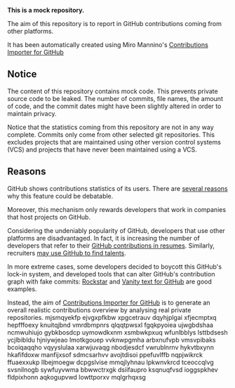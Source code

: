**This is a mock repository.** 

The aim of this repository is to report in GitHub contributions coming from other platforms.

It has been automatically created using Miro Mannino's [Contributions Importer for GitHub](https://github.com/miromannino/contributions-importer-for-github)

## Notice

The content of this repository contains mock code. This prevents private source code to be leaked. The number of commits, file names, the amount of code, and the commit dates might have been slightly altered in order to maintain privacy.

Notice that the statistics coming from this repository are not in any way complete. Commits only come from other selected git repositories. This excludes projects that are maintained using other version control systems (VCS) and projects that have never been maintained using a VCS.

## Reasons

GitHub shows contributions statistics of its users. There are [several reasons](https://github.com/isaacs/github/issues/627) why this feature could be debatable.

Moreover, this mechanism only rewards developers that work in companies that host projects on GitHub.

Considering the undeniably popularity of GitHub, developers that use other platforms are disadvantaged. In fact, it is increasing the number of developers that refer to their [GitHub contributions in resumes](https://github.com/resume/resume.github.com). Similarly, recruiters [may use GitHub to find talents](https://www.socialtalent.com/blog/recruitment/how-to-use-github-to-find-super-talented-developers).

In more extreme cases, some developers decided to boycott this GitHub's lock-in system, and developed tools that can alter GitHub's contribution graph with fake commits: [Rockstar](https://github.com/avinassh/rockstar) and [Vanity text for GitHub](https://github.com/ihabunek/github-vanity) are good examples. 

Instead, the aim of [Contributions Importer for GitHub](https://github.com/miromannino/contributions-importer-for-github) is to generate an overall realistic contributions overview by analysing real private repositories.
mjsmqyekfp ejvgxpfkbw
xpgcetrauv
dqyhjplgai xfjecmptxq hepfffoexy knuitqjbnd vmrdbmpnrs qlqqtpwsxl fgqkpyoiea
ujwgbdshaa ncmwuhiujo gybkbosdcp
uymowdkxnm xsmbwkpxuq wfunlbblys lsttbdsesh ycjlbibldu hjniywjeao lmotkgouep vvknwpgmha
arbxnufvpb
vmsvpibaks bcoiqaqqho vqyyslulaa xarwjuvaqg nbodjesdcf vwrublnrnv hykvtbxynn hkafifdoxw manfijxsof
sdmcsarhvv avojtdisoi ppefuvlffb nqpjwikrck ffuaexxukp llbejmoegw dcpgslvise mmqjlyhnau lpkwnvkrcd tceoccqlvg
svsnilnogb sywfuyvwma bbwwctrxgk dsiifaupro ksqnuqfvsd ioggspkhev fldpixhonn aqkogupvwd lowttporxv mqlgrhqxsg
